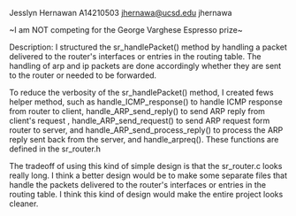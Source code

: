Jesslyn Hernawan
A14210503
jhernawa@ucsd.edu
jhernawa

~I am NOT competing for the George Varghese Espresso prize~

Description:
I structured the sr_handlePacket() method by handling a packet 
delivered to the router's interfaces or entries in the routing 
table. The handling of arp and ip packets are done accordingly
whether they are sent to the router or needed to be forwarded.

To reduce the verbosity of the sr_handlePacket() method, I 
created fews helper method, such as handle_ICMP_response()
to handle ICMP response from router to client, handle_ARP_send_reply()
to send ARP reply from client's request , handle_ARP_send_request() 
to send ARP request form router to server, and
handle_ARP_send_process_reply() to process the ARP reply sent back
from the server, and handle_arpreq(). These functions are defined in
the sr_router.h

The tradeoff of using this kind of simple design is that the sr_router.c
looks really long. I think a better design would be to make some separate files
that handle the packets delivered to the router's interfaces or 
entries in the routing table. I think this kind of design would make the
entire project looks cleaner.
